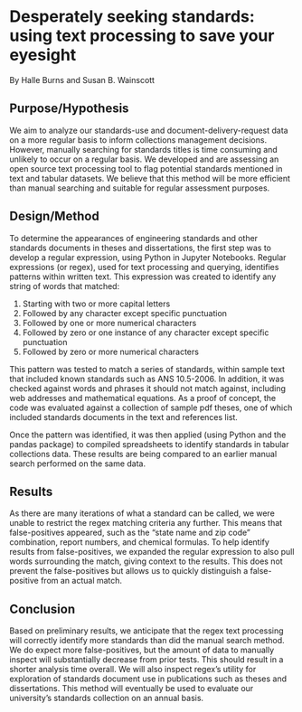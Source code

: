 # Desperately seeking standards: using text processing to save your eyesight
By Halle Burns and Susan B. Wainscott

## Purpose/Hypothesis
We aim to analyze our standards-use and document-delivery-request data on a more regular basis to inform collections management decisions.  However, manually searching for standards titles is time consuming and unlikely to occur on a regular basis. We developed and are assessing an open source text processing tool to flag potential standards mentioned in text and tabular datasets. We believe that this method will be more efficient than manual searching and suitable for regular assessment purposes.

## Design/Method
To determine the appearances of engineering standards and other standards documents in theses and dissertations, the first step was to develop a regular expression, using Python in Jupyter Notebooks. Regular expressions (or regex), used for text processing and querying, identifies patterns within written text. This expression was created to identify any string of words that matched:

1. Starting with two or more capital letters
2. Followed by any character except specific punctuation
3. Followed by one or more numerical characters
4. Followed by zero or one instance of any character except specific punctuation
5. Followed by zero or more numerical characters

This pattern was tested to match a series of standards, within sample text that included known standards such as ANS 10.5-2006. In addition, it was checked against words and phrases it should not match against, including web addresses and mathematical equations. As a proof of concept, the code was evaluated against a collection of sample pdf theses, one of which included standards documents in the text and references list.

Once the pattern was identified, it was then applied (using Python and the pandas package) to compiled spreadsheets to identify standards in tabular collections data. These results are being compared to an earlier manual search performed on the same data.

## Results
As there are many iterations of what a standard can be called, we were unable to restrict the regex matching criteria any further. This means that false-positives appeared, such as the “state name and zip code” combination, report numbers, and chemical formulas. To help identify results from false-positives, we expanded the regular expression to also pull words surrounding the match, giving context to the results. This does not prevent the false-positives but allows us to quickly distinguish a false-positive from an actual match.


## Conclusion
Based on preliminary results, we anticipate that the regex text processing will correctly identify more standards than did the manual search method.  We do expect more false-positives, but the amount of data to manually inspect will substantially decrease from prior tests. This should result in a shorter analysis time overall.  We will also inspect regex’s utility for exploration of standards document use in publications such as theses and dissertations. This method will eventually be used to evaluate our university’s standards collection on an annual basis.
